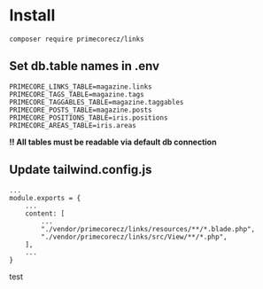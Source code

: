 # Install

```
composer require primecorecz/links
```

## Set db.table names in .env

```
PRIMECORE_LINKS_TABLE=magazine.links
PRIMECORE_TAGS_TABLE=magazine.tags
PRIMECORE_TAGGABLES_TABLE=magazine.taggables
PRIMECORE_POSTS_TABLE=magazine.posts
PRIMECORE_POSITIONS_TABLE=iris.positions
PRIMECORE_AREAS_TABLE=iris.areas
```

**!! All tables must be readable via default db connection**

## Update tailwind.config.js

```
...
module.exports = {
    ...
    content: [
        ...
        "./vendor/primecorecz/links/resources/**/*.blade.php",
        "./vendor/primecorecz/links/src/View/**/*.php",
    ],
    ...
}

```

test
